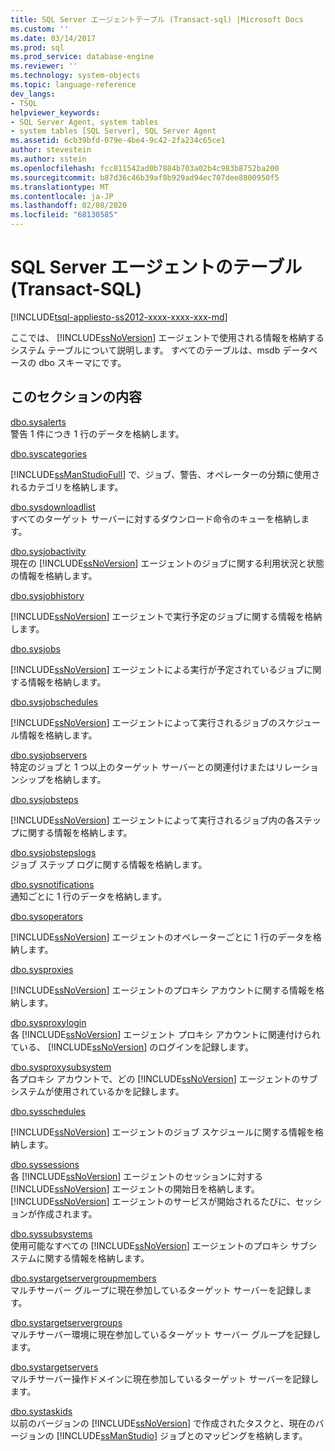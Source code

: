 ```yaml
---
title: SQL Server エージェントテーブル (Transact-sql) |Microsoft Docs
ms.custom: ''
ms.date: 03/14/2017
ms.prod: sql
ms.prod_service: database-engine
ms.reviewer: ''
ms.technology: system-objects
ms.topic: language-reference
dev_langs:
- TSQL
helpviewer_keywords:
- SQL Server Agent, system tables
- system tables [SQL Server], SQL Server Agent
ms.assetid: 6cb39bfd-079e-4be4-9c42-2fa234c65ce1
author: stevestein
ms.author: sstein
ms.openlocfilehash: fcc811542ad0b7884b703a02b4c983b8752ba200
ms.sourcegitcommit: b87d36c46b39af8b929ad94ec707dee8800950f5
ms.translationtype: MT
ms.contentlocale: ja-JP
ms.lasthandoff: 02/08/2020
ms.locfileid: "68130585"
---
```

# <a name="sql-server-agent-tables-transact-sql"></a>SQL Server エージェントのテーブル (Transact-SQL)
[!INCLUDE[tsql-appliesto-ss2012-xxxx-xxxx-xxx-md](../../includes/tsql-appliesto-ss2012-xxxx-xxxx-xxx-md.md)]

  ここでは、 [!INCLUDE[ssNoVersion](../../includes/ssnoversion-md.md)] エージェントで使用される情報を格納するシステム テーブルについて説明します。 すべてのテーブルは、msdb データベースの dbo スキーマにです。  
  
## <a name="in-this-section"></a>このセクションの内容  
 [dbo.sysalerts](../../relational-databases/system-tables/dbo-sysalerts-transact-sql.md)  
 警告 1 件につき 1 行のデータを格納します。  
  
 [dbo.syscategories](../../relational-databases/system-tables/dbo-syscategories-transact-sql.md)  
 
  [!INCLUDE[ssManStudioFull](../../includes/ssmanstudiofull-md.md)] で、ジョブ、警告、オペレーターの分類に使用されるカテゴリを格納します。  
  
 [dbo.sysdownloadlist](../../relational-databases/system-tables/dbo-sysdownloadlist-transact-sql.md)  
 すべてのターゲット サーバーに対するダウンロード命令のキューを格納します。  
  
 [dbo.sysjobactivity](../../relational-databases/system-tables/dbo-sysjobactivity-transact-sql.md)  
 現在の [!INCLUDE[ssNoVersion](../../includes/ssnoversion-md.md)] エージェントのジョブに関する利用状況と状態の情報を格納します。  
  
 [dbo.sysjobhistory](../../relational-databases/system-tables/dbo-sysjobhistory-transact-sql.md)  
 
  [!INCLUDE[ssNoVersion](../../includes/ssnoversion-md.md)] エージェントで実行予定のジョブに関する情報を格納します。  
  
 [dbo.sysjobs](../../relational-databases/system-tables/dbo-sysjobs-transact-sql.md)  
 
  [!INCLUDE[ssNoVersion](../../includes/ssnoversion-md.md)] エージェントによる実行が予定されているジョブに関する情報を格納します。  
  
 [dbo.sysjobschedules](../../relational-databases/system-tables/dbo-sysjobschedules-transact-sql.md)  
 
  [!INCLUDE[ssNoVersion](../../includes/ssnoversion-md.md)] エージェントによって実行されるジョブのスケジュール情報を格納します。  
  
 [dbo.sysjobservers](../../relational-databases/system-tables/dbo-sysjobservers-transact-sql.md)  
 特定のジョブと 1 つ以上のターゲット サーバーとの関連付けまたはリレーションシップを格納します。  
  
 [dbo.sysjobsteps](../../relational-databases/system-tables/dbo-sysjobsteps-transact-sql.md)  
 
  [!INCLUDE[ssNoVersion](../../includes/ssnoversion-md.md)] エージェントによって実行されるジョブ内の各ステップに関する情報を格納します。  
  
 [dbo.sysjobstepslogs](../../relational-databases/system-tables/dbo-sysjobstepslogs-transact-sql.md)  
 ジョブ ステップ ログに関する情報を格納します。  
  
 [dbo.sysnotifications](../../relational-databases/system-tables/dbo-sysnotifications-transact-sql.md)  
 通知ごとに 1 行のデータを格納します。  
  
 [dbo.sysoperators](../../relational-databases/system-tables/dbo-sysoperators-transact-sql.md)  
 
  [!INCLUDE[ssNoVersion](../../includes/ssnoversion-md.md)] エージェントのオペレーターごとに 1 行のデータを格納します。  
  
 [dbo.sysproxies](../../relational-databases/system-tables/dbo-sysproxies-transact-sql.md)  
 
  [!INCLUDE[ssNoVersion](../../includes/ssnoversion-md.md)] エージェントのプロキシ アカウントに関する情報を格納します。  
  
 [dbo.sysproxylogin](../../relational-databases/system-tables/dbo-sysproxylogin-transact-sql.md)  
 各 [!INCLUDE[ssNoVersion](../../includes/ssnoversion-md.md)] エージェント プロキシ アカウントに関連付けられている、 [!INCLUDE[ssNoVersion](../../includes/ssnoversion-md.md)] のログインを記録します。  
  
 [dbo.sysproxysubsystem](../../relational-databases/system-tables/dbo-sysproxysubsystem-transact-sql.md)  
 各プロキシ アカウントで、どの [!INCLUDE[ssNoVersion](../../includes/ssnoversion-md.md)] エージェントのサブシステムが使用されているかを記録します。  
  
 [dbo.sysschedules](../../relational-databases/system-tables/dbo-sysschedules-transact-sql.md)  
 
  [!INCLUDE[ssNoVersion](../../includes/ssnoversion-md.md)] エージェントのジョブ スケジュールに関する情報を格納します。  
  
 [dbo.syssessions](../../relational-databases/system-tables/dbo-syssessions-transact-sql.md)  
 各 [!INCLUDE[ssNoVersion](../../includes/ssnoversion-md.md)] エージェントのセッションに対する [!INCLUDE[ssNoVersion](../../includes/ssnoversion-md.md)] エージェントの開始日を格納します。 
  [!INCLUDE[ssNoVersion](../../includes/ssnoversion-md.md)] エージェントのサービスが開始されるたびに、セッションが作成されます。  
  
 [dbo.syssubsystems](../../relational-databases/system-tables/dbo-sysproxysubsystem-transact-sql.md)  
 使用可能なすべての [!INCLUDE[ssNoVersion](../../includes/ssnoversion-md.md)] エージェントのプロキシ サブシステムに関する情報を格納します。  
  
 [dbo.systargetservergroupmembers](../../relational-databases/system-tables/dbo-systargetservergroupmembers-transact-sql.md)  
 マルチサーバー グループに現在参加しているターゲット サーバーを記録します。  
  
 [dbo.systargetservergroups](../../relational-databases/system-tables/dbo-systargetservergroups-transact-sql.md)  
 マルチサーバー環境に現在参加しているターゲット サーバー グループを記録します。  
  
 [dbo.systargetservers](../../relational-databases/system-tables/dbo-systargetservers-transact-sql.md)  
 マルチサーバー操作ドメインに現在参加しているターゲット サーバーを記録します。  
  
 [dbo.systaskids](../../relational-databases/system-tables/dbo-systaskids-transact-sql.md)  
 以前のバージョンの [!INCLUDE[ssNoVersion](../../includes/ssnoversion-md.md)] で作成されたタスクと、現在のバージョンの [!INCLUDE[ssManStudio](../../includes/ssmanstudio-md.md)] ジョブとのマッピングを格納します。  
  
  
